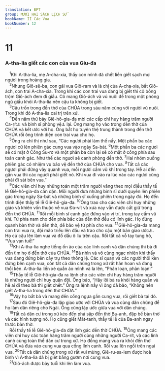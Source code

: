 ```yaml
---
translation: BPT
group: MƯƠI HAI SÁCH LỊCH SỬ
bookName: II Các Vua 
bookNumber: 12
---
```


<div class="title"><h1>11</h1><h3>A-tha-lia giết các con của vua Giu-đa</h3></div>
<span class="verse 2vua_11_1"> <sup>1</sup>Khi A-tha-lia, mẹ A-cha-xia, thấy con mình đã chết liền giết sạch mọi người trong hoàng gia.<br/></span>
<span class="verse 2vua_11_2"> <sup>2</sup>Nhưng Giô-sê-ba, con gái vua Giô-ram và là chị của A-cha-xia, bắt Giô-ách, con trai A-cha-xia. Trong khi các con trai vua đang bị giết thì cô bồng trộm Giô-ách đem đi giấu. Cô mang Giô-ách và vú nuôi để trong một phòng ngủ giấu khỏi A-tha-lia nên cậu ta không bị giết.<br/></span>
<span class="verse 2vua_11_3"> <sup>3</sup>Cậu trốn trong đền thờ của CHÚA trong sáu năm cùng với người vú nuôi. Trong khi đó A-tha-lia cai trị trên xứ.<br/></span>
<span class="verse 2vua_11_4"> <sup>4</sup>Đến năm thứ bảy Giê-hô-gia-đa mời các cấp chỉ huy hàng trăm người Ca-rít<a data-toggle="tooltip" data-placement="bottom" title="Hay “Kê-rê-thít,” là những binh sĩ được tuyển lựa đặc biệt để phục vụ nhà vua.">⚓</a> và binh sĩ phòng vệ<a data-toggle="tooltip" data-placement="bottom" title="Nguyên văn, “sứ giả” hay “lính báo tin.”">⚓</a> lại. Ông mang họ vào trong đền thờ của CHÚA và kết ước với họ. Ông bắt họ tuyên thệ trung thành trong đền thờ CHÚA rồi ông trình diện con trai vua cho họ.<br/></span>
<span class="verse 2vua_11_5"> <sup>5</sup>Ông ra chỉ thị như sau, “Các ngươi phải làm thế nầy. Một phần ba các ngươi cứ lên phiên gác cung vua vào ngày Sa-bát.</span>
<span class="verse 2vua_11_6"><sup>6</sup>Một phần ba các ngươi sẽ có mặt ở Cổng Su-rơ và một phần ba còn lại sẽ có mặt ở cổng phía sau toán canh gác. Như thế các ngươi sẽ canh phòng đền thờ.</span>
<span class="verse 2vua_11_7"><sup>7</sup>Hai nhóm xuống phiên gác có nhiệm vụ bảo vệ đền thờ của CHÚA cho vua.</span>
<span class="verse 2vua_11_8"><sup>8</sup>Tất cả các ngươi phải đứng vây quanh vua, mỗi người cầm vũ khí trong tay. Hễ ai đến gần vua thì các ngươi phải giết nó. Khi vua đi vào ra lúc nào các ngươi cũng phải đi sát bên vua.”<br/></span>
<span class="verse 2vua_11_9"> <sup>9</sup>Các viên chỉ huy những toán một trăm người vâng theo mọi điều thầy tế lễ Giê-hô-gia-đa căn dặn. Mỗi người đưa những binh sĩ dưới quyền lên phiên gác trong ngày Sa-bát và những binh sĩ xuống phiên trong ngày đó. Họ đến trình diện thầy tế lễ Giê-hô-gia-đa.</span>
<span class="verse 2vua_11_10"><sup>10</sup>Ông trao cho các viên chỉ huy những giáo và khiên vốn thuộc về vua Đa-vít và xưa nay vẫn được cất giữ trong đền thờ CHÚA.</span>
<span class="verse 2vua_11_11"><sup>11</sup>Rồi mỗi binh sĩ canh gác đứng vào vị trí, trong tay cầm vũ khí. Từ phía nam cho đến phía bắc của đền thờ đều có lính gác. Họ đứng quanh bàn thờ và đền thờ, để bảo vệ tứ phía cho vua.</span>
<span class="verse 2vua_11_12"><sup>12</sup>Giê-hô-gia-đa mang con trai vua ra, đội mão triều lên đầu và trao cho cậu một bản giao ước<a data-toggle="tooltip" data-placement="bottom" title="Nguyên văn, “lời chứng” Đây có thể là bản sao Luật pháp Mô-se (xem Phục 17:18) hay là một giao ước đặc biệt giữa Thượng Đế và nhà vua (xem câu 17 và I Sam 10:25).">⚓</a>. Họ cử cậu lên làm vua và đổ dầu ô liu trên cậu. Rồi tất cả vỗ tay tung hô, “Vua vạn tuế!”<br/></span>
<span class="verse 2vua_11_13"> <sup>13</sup>Khi A-tha-lia nghe tiếng ồn ào của các lính canh và dân chúng thì bà đi đến tìm họ ở đền thờ của CHÚA.</span>
<span class="verse 2vua_11_14"><sup>14</sup>Bà nhìn và vô cùng ngạc nhiên khi thấy vua đang đứng bên cây trụ theo thông lệ. Các sĩ quan và các người thổi kèn đứng bên cạnh vua, còn tất cả dân chúng trong xứ rất hân hoan và đang thổi kèn. A-tha-lia liền xé quần áo mình và la lên, “Phản loạn, phản loạn!”<br/></span>
<span class="verse 2vua_11_15"> <sup>15</sup>Thầy tế lễ Giê-hô-gia-đa ra lệnh cho các viên chỉ huy hàng trăm người là những người chỉ huy quân đội. Ông bảo, “Hãy lôi bà ra khỏi hàng quân và hễ ai đi theo bà thì giết chết.” Ông ra lệnh nầy vì ông đã bảo, “Không nên giết A-tha-lia trong đền thờ CHÚA.”<br/></span>
<span class="verse 2vua_11_16"> <sup>16</sup>Vậy họ bắt bà và mang đến cổng ngựa gần cung vua, rồi giết bà tại đó.<br/></span>
<span class="verse 2vua_11_17"> <sup>17</sup>Sau đó Giê-hô-gia-đa lập giao ước với CHÚA và vua cùng dân chúng để họ làm dân riêng cho Ngài. Ông cũng lập ước giữa vua với dân chúng.<br/></span>
<span class="verse 2vua_11_18"> <sup>18</sup>Tất cả dân cư trong xứ kéo đến phá sập đền thờ Ba-anh, đập bể bàn thờ và các hình tượng nó. Họ cũng giết Mát-tanh, thầy tế lễ của Ba-anh ngay trước bàn thờ.<br/> Rồi thầy tế lễ Giê-hô-gia-đa đặt lính gác đền thờ CHÚA.</span>
<span class="verse 2vua_11_19"><sup>19</sup>Ông mang các viên chỉ huy các toán hàng trăm người cùng những người Ca-rít, và các lính canh cùng toàn thể dân cư trong xứ. Họ đồng mang vua ra khỏi đền thờ CHÚA và đưa vào cung vua qua cổng lính canh. Rồi vua lên ngồi trên ngai vua.</span>
<span class="verse 2vua_11_20"><sup>20</sup>Tất cả dân chúng trong xứ rất vui mừng, Giê-ru-sa-lem được hoà bình vì A-tha-lia đã bị giết bằng gươm nơi cung vua.<br/></span>
<span class="verse 2vua_11_21"> <sup>21</sup>Giô-ách được bảy tuổi khi lên làm vua.<br/></span>
